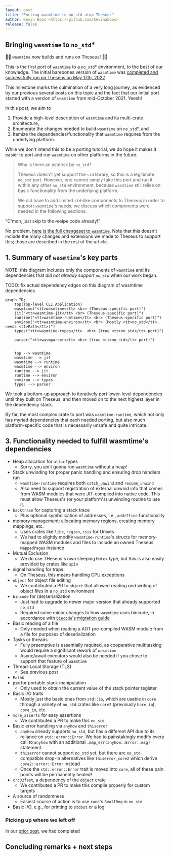 ```yaml
---
layout: post
title: "Porting wasmtime to no_std atop Theseus"
author: Kevin Boos <https://github.com/kevinaboos>
release: false
---
```


## Bringing `wasmtime` to `no_std`*

🎉🎉 `wasmtime` now builds and runs on Theseus! 🎉🎉

This is the first port of `wasmtime` to a `no_std`* environment, to the best of our knowledge. 
The initial barebones version of `wasmtime` was [completed and successfully run on Theseus on May 17th, 2022](https://github.com/kevinaboos/Theseus/commit/39a647581fdb7f259559400b6222613e3f914916).

This milestone marks the culmination of a very long journey, as evidenced by our previous several posts on this topic 
and the fact that our initial port started with a version of `wasmtime` from mid-October 2021. Yeesh!

In this post, we aim to
1. Provide a high-level description of `wasmtime` and its multi-crate architecture,
2. Enumerate the changes needed to build `wasmtime` on `no_std`*, and
3. Itemize the dependencies/functionality that `wasmtime` requires from the underlying platform.

While we don't intend this to be a porting tutorial, we do hope it makes it easier to port and run `wasmtime` on other platforms in the future. 

> Why is there an asterisk by `no_std`? 
> 
> Theseus doesn't yet support the `std` library, so this is a legitimate `no_std` port.
> However, one cannot simply take this port and run it within any other `no_std` environment,
> because `wasmtime` still relies on basic functionality from the underlying platform.
> 
> We did have to add limited `std`-like components to Theseus in order to support `wasmtime`'s needs;
> we discuss which components were needed in the following sections. 


"C'mon, just skip to the <s>recipe</s> code already!"

No problem, [here is the full changeset to `wasmtime`](https://github.com/theseus-os/wasmtime/compare/35cdd53989b5eaa01691aac915d60cf609776ab6..c05b37c41b363008b9ff84b3493ea6d4f067cf88). 
Note that this doesn't include the many changes and extensions we made to Theseus to support this; those are described in the rest of the article. 


## 1. Summary of `wasmtime`'s key parts


NOTE: this diagram includes only the components of `wasmtime` and its dependencies that *did not already support `no_std`* when our work began. 

TODO: fix actual dependency edges on this diagram of wasmtime dependencies 

```mermaid
graph TD;
    top(Top-level CLI Application)
    wasmtime("<tt>wasmtime</tt> <br> (Theseus-specific port)")
    jit("<tt>wasmtime-jit</tt> <br> (Theseus-specific port)")
    runtime("<tt>wasmtime-runtime</tt> <br> (Theseus-specific port)")
    environ("<tt>wasmtime-environ</tt> <br> (Mostly <tt>no_std</tt>, needs <tt>Path</tt>)")
    types("<tt>wasmtime-types</tt>  <br> (true <tt>no_std</tt> port)")

    parser("<tt>wasmparser</tt> <br> (true <tt>no_std</tt> port)")
    

    top --> wasmtime
    wasmtime --> jit
    wasmtime --> runtime
    wasmtime --> environ
    runtime --> jit
    runtime --> environ
    environ --> types
    types --> parser

```


We took a bottom-up approach to iteratively port lower-level dependencies until they built on Theseus, and then moved on to the next highest layer in the dependency stack. 

By far, the most complex crate to port was `wasmtime-runtime`, which not only has myriad dependencies that each needed porting, but also much platform-specific code that is necessarily unsafe and quite intricate. 



## 3. Functionality needed to fulfill wasmtime's dependencies
* Heap allocation for `alloc` types
  * Sorry, you ain't gonna run `wasmtime` without a heap!
* Stack unwinding for proper panic handling and ensuring drop handlers run
  * `wasmtime-runtime` requires both `catch_unwind` and `resume_unwind`
  * Also need to support registration of external unwind info that comes from WASM modules that were JIT-compiled into native code. This must allow Theseus's (or your platform's) unwinding routine to use it.
* `backtrace` for capturing a stack trace
  * Plus optional symbolication of addresses, i.e., `addr2line` functionality
* memory management: allocating memory regions, creating memory mappings, etc.
  * Uses crates like `libc`, `region`, `rsix` for Unixes
  * We had to slightly modify `wasmtime-runtime`'s structs for memory-mapped WASM modules and files to include an owned Theseus `MappedPages` instance
* Mutual Exclusion
  * We do use THeseus's own sleeping `Mutex` type, but this is also easily provided by crates like `spin`
* signal handling for traps
  * On Theseus, this means handling CPU exceptions
* `object` for object file editing
  * We contributed a PR to `object` that allowed reading _and_ writing of object files in a `no_std` environment
* `bincode` for (de)serialization
  * Just had to upgrade to newer major version that already supported `no_std`
  * Required some minor changes to how `wasmtime` uses bincode, in accordance with [`bincode`'s migration guide](https://github.com/bincode-org/bincode/blob/trunk/docs/migration_guide.md)
* Basic reading of a file
  * Only needed when reading a AOT pre-compiled WASM module from a file for purposes of deserialization
* Tasks or threads
  * Fully preemptive is essentially required, as cooperative multitasking would require a significant rework of `wasmtime`
  * Async/await executors would also be needed if you chose to support that feature of `wasmtime`
* Thread-Local Storage (TLS)
  * See previous post
* `Path`s
* `psm` for portable stack manipulation
  * Only used to obtain the current value of the stack pointer register
* Basic I/O traits
  * Mostly just the basic ones from `std::io`, which are usable in `core` through a variety of `no_std` crates like `core2` (previously `bare_io`), `core_io`, etc.
* `more_asserts` for easy assertions
  * We contributed a PR to make this `no_std`
* Basic error handling via `anyhow` and `thiserror`
  * `anyhow` already supports `no_std`, but has a different API due to its reliance on `std::error::Error`. We had to painstakingly modify every call to `anyhow` with an additional `.map_err(anyhow::Error::msg)` statement.
  * `thiserror` cannot support `no_std` yet, but there are `no_std`-compatible drop-in alternatives like `thiserror_core2` which derive `core2::error::Error` instead
  * Once the `std::error::Error` trait is moved into `core`, all of these pain points will be permanently healed!
* `crc32fast`, a dependency of the `object` crate
  * We contributed a PR to make this compile properly for custom targets
* A source of randomness
  * Easiest course of action is to use `rand`'s `SmallRng` in `no_std`
* Basic I/O, e.g., for printing to `stdout` or a log

### Picking up where we left off
In our [prior post](2022/04/12/wasmtime-progress-update-2.html), we had completed

## Concluding remarks + next steps

